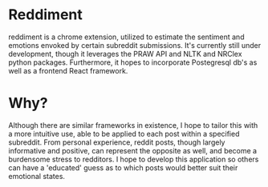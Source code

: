 # Reddiment

reddiment is a chrome extension, utilized to estimate the sentiment and emotions envoked by certain subreddit submissions. 
It's currently still under development, though it leverages the PRAW API and NLTK and NRClex python packages. Furthermore, it hopes to incorporate Postegresql db's as well as a frontend React framework. 

# Why? 

Although there are similar frameworks in existence, I hope to tailor this with a more intuitive use, able to be applied to each post within a specified subreddit. 
From personal experience, reddit posts, though largely informative and positive, can represent the opposite as well, and become a burdensome stress to redditors. 
I hope to develop this application so others can have a 'educated' guess as to which posts would better suit their emotional states. 
